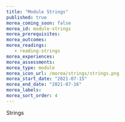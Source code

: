 ```yaml
---
title: "Module Strings"
published: true
morea_coming_soon: false
morea_id: module-strings
morea_prerequisites:
morea_outcomes:
morea_readings:
   - reading-strings
morea_experiences:
morea_assessments:
morea_type: module
morea_icon_url: /morea/strings/strings.png
morea_start_date: "2021-07-15"
morea_end_date: "2021-07-16"
morea_labels:
morea_sort_order: 4
---
```


Strings
